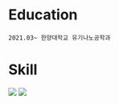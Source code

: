 # Education
```
2021.03~ 한양대학교 유기나노공학과
```

# Skill
<img src="https://img.shields.io/badge/표시할이름-색상?style=for-the-badge&logo=기술스택아이콘&logoColor=white">
<img src="https://img.shields.io/badge/HTML5-E34F26?style=for-the badge&logo=HTML5&logoColor=white">
